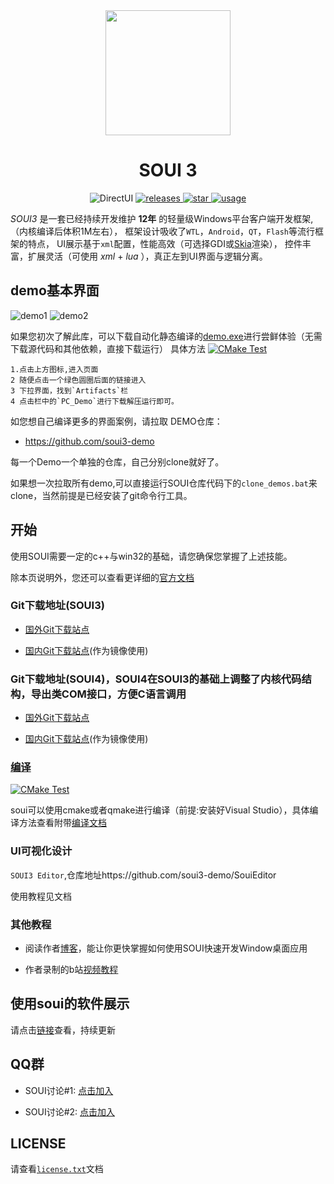 <div align= "center">
<img align="center" width=200 src="./doc/logo.png" />
</div>


<div align= "center">
 <h1>SOUI 3</h1>

 <a>
    <img alt="DirectUI" src="https://img.shields.io/badge/C%2B%2B-DirectUI%E5%BA%93-brightgreen?style=for-the-badge" />
 </a>
 <a href="https://github.com/soui3/soui/releases">
    <img alt="releases" src="https://img.shields.io/github/v/release/soui3/soui?color=blueviolet&include_prereleases&style=for-the-badge" />
 </a>
<a href="https://github.com/soui3/soui/">
    <img alt="star" src="https://img.shields.io/github/stars/soui3/soui?style=for-the-badge">
</a>

 <a href="https://2926295173.github.io/SoUIDocs">
    <img alt="usage" src="https://img.shields.io/badge/%E4%BD%BF%E7%94%A8-%E6%96%87%E6%A1%A3-yellow?style=for-the-badge"/>
</a>


</div>


 _SOUI3_ 是一套已经持续开发维护 **12年** 的轻量级Windows平台客户端开发框架,
（内核编译后体积1M左右），
框架设计吸收了`WTL`，`Android`，`QT`，`Flash`等流行框架的特点，
UI展示基于`xml`配置，性能高效（可选择GDI或[Skia](https://www.oschina.net/p/skia)渲染），
控件丰富，扩展灵活（可使用 _xml_ + _lua_ ），真正左到UI界面与逻辑分离。



##  **demo基本界面** 
![demo1](./doc/demo_png/souidemo1.png)
![demo2](./doc/demo_png/souidemo2.png)

如果您初次了解此库，可以下载自动化静态编译的[demo.exe](https://github.com/soui3/soui/actions)进行尝鲜体验（无需下载源代码和其他依赖，直接下载运行）
具体方法
[![CMake Test](https://github.com/soui3/soui/actions/workflows/cmaketest.yml/badge.svg)](https://github.com/soui3/soui/actions/workflows/cmaketest.yml)

```
1.点击上方图标,进入页面
2 随便点击一个绿色圆圈后面的链接进入
3 下拉界面，找到`Artifacts`栏
4 点击栏中的`PC_Demo`进行下载解压运行即可。
```
如您想自己编译更多的界面案例，请拉取 DEMO仓库：

- https://github.com/soui3-demo

每一个Demo一个单独的仓库，自己分别clone就好了。

如果想一次拉取所有demo,可以直接运行SOUI仓库代码下的`clone_demos.bat`来clone，当然前提是已经安装了git命令行工具。


##  **开始** 

使用SOUI需要一定的c++与win32的基础，请您确保您掌握了上述技能。

除本页说明外，您还可以查看更详细的[官方文档](https://2926295173.github.io/SoUIDocs/)

### Git下载地址(SOUI3)

- [国外Git下载站点](https://github.com/soui3/soui)

- [国内Git下载站点](https://gitee.com/setoutsoft/soui3)(作为镜像使用)

### Git下载地址(SOUI4)，SOUI4在SOUI3的基础上调整了内核代码结构，导出类COM接口，方便C语言调用
- [国外Git下载站点](https://github.com/soui4/soui)

- [国内Git下载站点](https://gitee.com/setoutsoft/soui4)(作为镜像使用)

### [编译](./doc/build.md)

[![CMake Test](https://github.com/soui3/soui/actions/workflows/cmaketest.yml/badge.svg)](https://github.com/soui3/soui/actions/workflows/cmaketest.yml)

soui可以使用cmake或者qmake进行编译（前提:安装好Visual Studio），具体编译方法查看附带[编译文档](./doc/build.md)

### UI可视化设计

`SOUI3 Editor`,仓库地址https://github.com/soui3-demo/SouiEditor

使用教程见文档

### 其他教程

- 阅读作者[博客](http://www.cnblogs.com/setoutsoft/)，能让你更快掌握如何使用SOUI快速开发Window桌面应用

- 作者录制的b站[视频教程](https://space.bilibili.com/110611388)

## 使用soui的软件展示

请点击[链接](https://2926295173.github.io/SoUIDocs/Show/show/)查看，持续更新

##  **QQ群** 

- SOUI讨论#1: [点击加入](http://shang.qq.com/wpa/qunwpa?idkey=9653a811a72365d798a5247d6ba6885a568bdcf51c624f906c8ce7b8fd9e4eda)

- SOUI讨论#2: [点击加入](http://shang.qq.com/wpa/qunwpa?idkey=03d3294a2551beb1b54b4012086cec14b3f66d5c253debaeed241d9c623966e0)

##  **LICENSE** 

请查看[`license.txt`](./license.txt)文档
